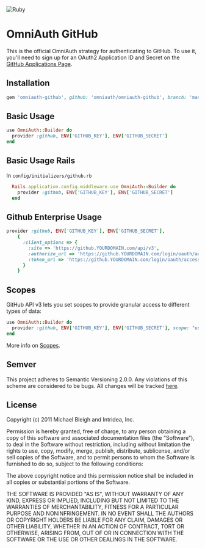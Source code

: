 ![Ruby](https://github.com/omniauth/omniauth-github/workflows/Ruby/badge.svg?branch=master)

# OmniAuth GitHub

This is the official OmniAuth strategy for authenticating to GitHub. To
use it, you'll need to sign up for an OAuth2 Application ID and Secret
on the [GitHub Applications Page](https://github.com/settings/applications).

## Installation

```ruby
gem 'omniauth-github', github: 'omniauth/omniauth-github', branch: 'master'
```

## Basic Usage

```ruby
use OmniAuth::Builder do
  provider :github, ENV['GITHUB_KEY'], ENV['GITHUB_SECRET']
end
```


## Basic Usage Rails

In `config/initializers/github.rb`

```ruby
  Rails.application.config.middleware.use OmniAuth::Builder do
    provider :github, ENV['GITHUB_KEY'], ENV['GITHUB_SECRET']
  end
```


## Github Enterprise Usage

```ruby
provider :github, ENV['GITHUB_KEY'], ENV['GITHUB_SECRET'],
    {
      :client_options => {
        :site => 'https://github.YOURDOMAIN.com/api/v3',
        :authorize_url => 'https://github.YOURDOMAIN.com/login/oauth/authorize',
        :token_url => 'https://github.YOURDOMAIN.com/login/oauth/access_token',
      }
    }
```

## Scopes

GitHub API v3 lets you set scopes to provide granular access to different types of data: 

```ruby
use OmniAuth::Builder do
  provider :github, ENV['GITHUB_KEY'], ENV['GITHUB_SECRET'], scope: "user,repo,gist"
end
```

More info on [Scopes](http://developer.github.com/v3/oauth/#scopes).


## Semver
This project adheres to Semantic Versioning 2.0.0. Any violations of this scheme are considered to be bugs. 
All changes will be tracked [here](https://github.com/omniauth/omniauth-github/releases).

## License

Copyright (c) 2011 Michael Bleigh and Intridea, Inc.

Permission is hereby granted, free of charge, to any person obtaining a copy of this software and associated documentation files (the "Software"), to deal in the Software without restriction, including without limitation the rights to use, copy, modify, merge, publish, distribute, sublicense, and/or sell copies of the Software, and to permit persons to whom the Software is furnished to do so, subject to the following conditions:

The above copyright notice and this permission notice shall be included in all copies or substantial portions of the Software.

THE SOFTWARE IS PROVIDED "AS IS", WITHOUT WARRANTY OF ANY KIND, EXPRESS OR IMPLIED, INCLUDING BUT NOT LIMITED TO THE WARRANTIES OF MERCHANTABILITY, FITNESS FOR A PARTICULAR PURPOSE AND NONINFRINGEMENT. IN NO EVENT SHALL THE AUTHORS OR COPYRIGHT HOLDERS BE LIABLE FOR ANY CLAIM, DAMAGES OR OTHER LIABILITY, WHETHER IN AN ACTION OF CONTRACT, TORT OR OTHERWISE, ARISING FROM, OUT OF OR IN CONNECTION WITH THE SOFTWARE OR THE USE OR OTHER DEALINGS IN THE SOFTWARE.
